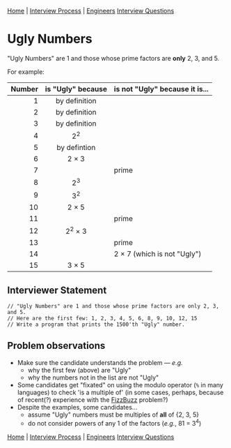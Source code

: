 [Home](../../../README.md) |
[Interview Process](../../../README.md) |
[Engineers](../README.md)
[Interview Questions](README.me)

# Ugly Numbers

"Ugly Numbers" are 1 and those whose prime factors are **only** 2, 3, and 5.

For example:

| Number | is "Ugly" because       | is not "Ugly" because it is...
| -----: | :---------------------: | ------------------------------
|  1     | by definition           |
|  2     | by definition           |
|  3     | by definition           |
|  4     | 2<sup>2</sup>           |
|  5     | by defintion            |
|  6     | 2 &times; 3             |
|  7     |                         | prime
|  8     | 2<sup>3</sup>           |
|  9     | 3<sup>2</sup>           |
| 10     | 2 &times; 5             |
| 11     |                         | prime
| 12     | 2<sup>2</sup> &times; 3 |
| 13     |                         | prime
| 14     |                         | 2 &times; 7 (which is not "Ugly")
| 15     | 3 &times; 5             |

## Interviewer Statement
```
// "Ugly Numbers" are 1 and those whose prime factors are only 2, 3, and 5.
// Here are the first few: 1, 2, 3, 4, 5, 6, 8, 9, 10, 12, 15
// Write a program that prints the 1500'th "Ugly" number.
```

## Problem observations

- Make sure the candidate understands the problem &mdash; _e.g._
  - why the first few (above) are "Ugly"
  - why the numbers not in the list are not "Ugly"
- Some candidates get "fixated" on using the modulo operator (`%` in many languages) to check 'is a multiple of' (in some cases, perhaps, because of recent(?) experience with the [FizzBuzz](fizzbuzz.md) problem?)
- Despite the examples, some candidates...
  - assume "Ugly" numbers must be multiples of **all** of {2, 3, 5}
  - do not consider powers of any 1 of the factors (_e.g._, 81 = 3<sup>4</sup>)

[Home](../../../README.md) |
[Interview Process](../../README.md) |
[Engineers](../README.md)
[Interview Questions](README.me)
